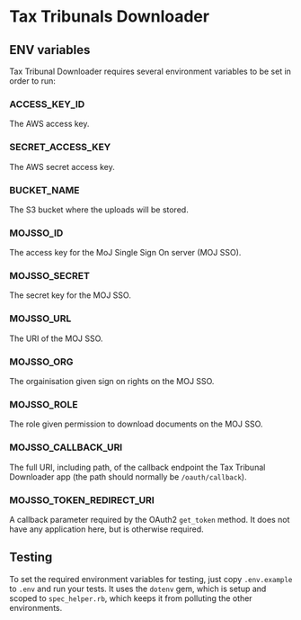 # Tax Tribunals Downloader

## ENV variables

Tax Tribunal Downloader requires several environment variables to be set
in order to run:


### ACCESS_KEY_ID

The AWS access key.

### SECRET_ACCESS_KEY

The AWS secret access key.

### BUCKET_NAME

The S3 bucket where the uploads will be stored.

### MOJSSO_ID

The access key for the MoJ Single Sign On server (MOJ SSO).

### MOJSSO_SECRET

The secret key for the MOJ SSO.

### MOJSSO_URL

The URI of the MOJ SSO.

### MOJSSO_ORG

The orgainisation given sign on rights on the MOJ SSO.

### MOJSSO_ROLE

The role given permission to download documents on the MOJ SSO.

### MOJSSO_CALLBACK_URI

The full URI, including path, of the callback endpoint the Tax Tribunal
Downloader app (the path should normally be `/oauth/callback`).

### MOJSSO_TOKEN_REDIRECT_URI

A callback parameter required by the OAuth2 `get_token` method.  It does
not have any application here, but is otherwise required.

## Testing

To set the required environment variables for testing, just copy
`.env.example` to `.env` and run your tests.  It uses the `dotenv` gem,
which is setup and scoped to `spec_helper.rb`, which keeps it from
polluting the other environments.
